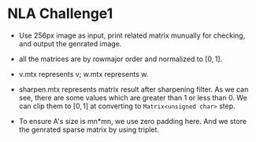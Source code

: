 # NLA Challenge1

- Use 256px image as input, print related matrix munually for checking, and output the genrated image.

- all the matrices are by rowmajor order and normalized to $[0,1]$.

- v.mtx represents v; w.mtx represents w.

- sharpen.mtx represents matrix result after sharpening filter. As we can see, there are some values which are greater than 1 or less than 0. We can clip them to $[0,1]$ at converting to `Matrix<unsigned char>` step.

- To ensure A's size is mn\*mn, we use zero padding here. And we store the genrated sparse matrix by using triplet.

